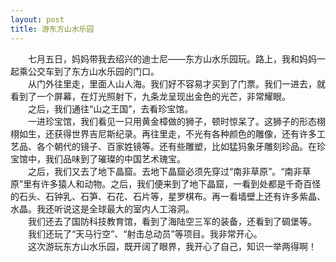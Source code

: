 ```yaml
---
layout: post
title: 游东方山水乐园
---
```



　　七月五日，妈妈带我去绍兴的迪士尼——东方山水乐园玩。路上，我和妈妈一起乘公交车到了东方山水乐园的门口。  
　　从门外往里走，里面人山人海。我们好不容易才买到了门票。我们一进去，就看到了一个屏幕，在灯光照射下，九条龙呈现出金色的光芒，非常耀眼。  
　　之后，我们通往“山之王国”，去看珍宝馆。  
　　一进珍宝馆，我们看见一只用黄金樟做的狮子，顿时惊呆了。这狮子的形态栩栩如生，还获得世界吉尼斯纪录。再往里走，不光有各种颜色的雕像，还有许多工艺品、各个朝代的镜子、百家姓镜等。还有些雕塑，比如猛犸象牙雕刻珍品。在珍宝馆中，我们品味到了璀璨的中国艺术瑰宝。  
　　之后，我们又去了地下晶窟。去地下晶窟必须先穿过“南非草原”。“南非草原”里有许多猿人和动物。之后，我们便来到了地下晶窟，一看到处都是千奇百怪的石头、石钟乳、石笋、石花、石片等，星罗棋布。再一看墙壁上还有许多紫晶、水晶。我还听说这是全球最大的室内人工溶洞。  
　　我们还去了国防科技教育馆，看到了海陆空三军的装备，还看到了碉堡等。  
　　我们还玩了“天马行空”、“射击总动员”等项目。我非常开心。  
　　这次游玩东方山水乐园，既开阔了眼界，我开心了自己，知识一举两得啊！  
